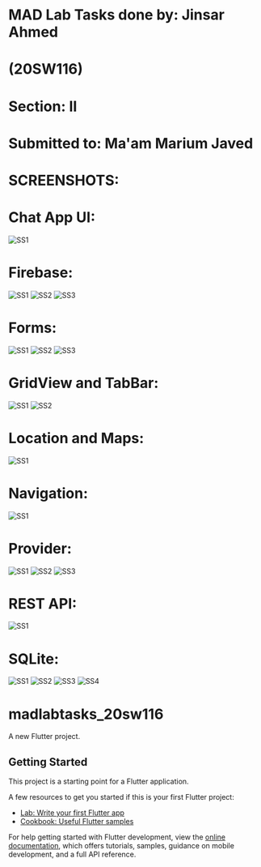 # MAD Lab Tasks done by: Jinsar Ahmed 
# (20SW116)
# Section: II
# Submitted to: Ma'am Marium Javed


# SCREENSHOTS:
# Chat App UI:
![SS1](https://github.com/JinsarAhmed/20SW116_MAD-LabTasks/assets/84829321/08b8bb82-8da8-4549-88fa-d588c22b7b02)

# Firebase:
![SS1](https://github.com/JinsarAhmed/20SW116_MAD-LabTasks/assets/84829321/e1c29a49-b5b1-4ca2-8e99-9a629e71c08d)
![SS2](https://github.com/JinsarAhmed/20SW116_MAD-LabTasks/assets/84829321/54575303-d384-4205-80fc-0d68eece80f9)
![SS3](https://github.com/JinsarAhmed/20SW116_MAD-LabTasks/assets/84829321/8bff0c7d-3a36-4bc3-8266-5d5cb643622e)

# Forms:
![SS1](https://github.com/JinsarAhmed/20SW116_MAD-LabTasks/assets/84829321/f82c3650-5a89-4066-a528-74a5e1785fe6)
![SS2](https://github.com/JinsarAhmed/20SW116_MAD-LabTasks/assets/84829321/ffd3dcbe-1740-446c-ab23-0acf9d3c8f61)
![SS3](https://github.com/JinsarAhmed/20SW116_MAD-LabTasks/assets/84829321/0608b658-7cd6-4560-befc-338b6c1c2576)

# GridView and TabBar:
![SS1](https://github.com/JinsarAhmed/20SW116_MAD-LabTasks/assets/84829321/9b368d75-28b4-409a-a1cb-e5a3b3d9946c)
![SS2](https://github.com/JinsarAhmed/20SW116_MAD-LabTasks/assets/84829321/5c681fff-20d9-46e4-a6cd-0f9cde8a5bf8)

# Location and Maps:
![SS1](https://github.com/JinsarAhmed/20SW116_MAD-LabTasks/assets/84829321/628805b0-fa09-45e1-b45e-6f00d2d4ae80)

# Navigation:
![SS1](https://github.com/JinsarAhmed/20SW116_MAD-LabTasks/assets/84829321/4c0eb782-fb2f-4f7e-ade3-a1bc66502abd)

# Provider:
![SS1](https://github.com/JinsarAhmed/20SW116_MAD-LabTasks/assets/84829321/181c30fd-01dc-421e-96aa-58d42ba9b0ed)
![SS2](https://github.com/JinsarAhmed/20SW116_MAD-LabTasks/assets/84829321/e7f2137f-0091-4d7f-986b-87a128774b0b)
![SS3](https://github.com/JinsarAhmed/20SW116_MAD-LabTasks/assets/84829321/b9e59d03-7e6d-4d6e-adb1-4c53c2acbb17)

# REST API:
![SS1](https://github.com/JinsarAhmed/20SW116_MAD-LabTasks/assets/84829321/1fd38719-da1f-45f9-a480-191850cbaf56)

# SQLite:
![SS1](https://github.com/JinsarAhmed/20SW116_MAD-LabTasks/assets/84829321/4abac87a-2c39-491c-b243-0de83174bdbd)
![SS2](https://github.com/JinsarAhmed/20SW116_MAD-LabTasks/assets/84829321/8e93e3d0-d5c1-4abc-8370-9f07af971ede)
![SS3](https://github.com/JinsarAhmed/20SW116_MAD-LabTasks/assets/84829321/393e1ce0-6925-43bf-b41a-402282e2dbf7)
![SS4](https://github.com/JinsarAhmed/20SW116_MAD-LabTasks/assets/84829321/ad772c49-7d2f-444b-b031-3843f29bf2c3)

# madlabtasks_20sw116

A new Flutter project.

## Getting Started

This project is a starting point for a Flutter application.

A few resources to get you started if this is your first Flutter project:

- [Lab: Write your first Flutter app](https://docs.flutter.dev/get-started/codelab)
- [Cookbook: Useful Flutter samples](https://docs.flutter.dev/cookbook)

For help getting started with Flutter development, view the
[online documentation](https://docs.flutter.dev/), which offers tutorials,
samples, guidance on mobile development, and a full API reference.
